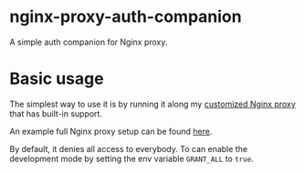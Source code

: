 # nginx-proxy-auth-companion
A simple auth companion for Nginx proxy.

# Basic usage
The simplest way to use it is by running it along my [customized Nginx proxy](https://github.com/solher/nginx-proxy) that has built-in support.

An example full Nginx proxy setup can be found [here](https://github.com/solher/compose-nginx-proxy).

By default, it denies all access to everybody. To can enable the development mode by setting the env variable `GRANT_ALL` to `true`.